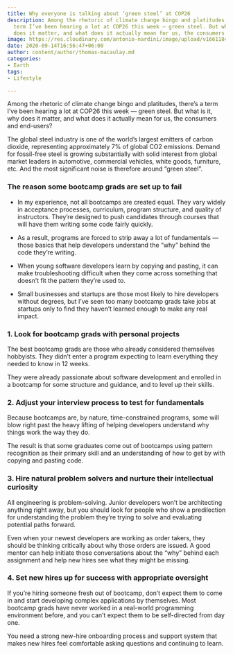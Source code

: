 ```yaml
---
title: Why everyone is talking about ‘green steel’ at COP26
description: Among the rhetoric of climate change bingo and platitudes, there’s a
  term I’ve been hearing a lot at COP26 this week — green steel. But what is it, why
  does it matter, and what does it actually mean for us, the consumers and end-users?
image: https://res.cloudinary.com/antonio-nardini/image/upload/v1661184887/cop26_hsvafk.webp
date: 2020-09-14T16:56:47+06:00
author: content/author/thomas-macaulay.md
categories:
- Earth
tags:
- Lifestyle

---
```

Among the rhetoric of climate change bingo and platitudes, there’s a term I’ve been hearing a lot at COP26 this week — green steel. But what is it, why does it matter, and what does it actually mean for us, the consumers and end-users? 

The global steel industry is one of the world’s largest emitters of carbon dioxide, representing approximately 7% of global CO2 emissions. Demand for fossil-free steel is growing substantially with solid interest from global market leaders in automotive, commercial vehicles, white goods, furniture, etc. And the most significant noise is therefore around “green steel”.

### The reason some bootcamp grads are set up to fail
* In my experience, not all bootcamps are created equal. They vary widely in acceptance processes, curriculum, program structure, and quality of instructors. They’re designed to push candidates through courses that will have them writing some code fairly quickly.

* As a result, programs are forced to strip away a lot of fundamentals — those basics that help developers understand the “why” behind the code they’re writing.

* When young software developers learn by copying and pasting, it can make troubleshooting difficult when they come across something that doesn’t fit the pattern they’re used to.

* Small businesses and startups are those most likely to hire developers without degrees, but I’ve seen too many bootcamp grads take jobs at startups only to find they haven’t learned enough to make any real impact.

### 1. Look for bootcamp grads with personal projects
The best bootcamp grads are those who already considered themselves hobbyists. They didn’t enter a program expecting to learn everything they needed to know in 12 weeks.

They were already passionate about software development and enrolled in a bootcamp for some structure and guidance, and to level up their skills.

### 2. Adjust your interview process to test for fundamentals
Because bootcamps are, by nature, time-constrained programs, some will blow right past the heavy lifting of helping developers understand why things work the way they do.

The result is that some graduates come out of bootcamps using pattern recognition as their primary skill and an understanding of how to get by with copying and pasting code.

### 3. Hire natural problem solvers and nurture their intellectual curiosity
All engineering is problem-solving. Junior developers won’t be architecting anything right away, but you should look for people who show a predilection for understanding the problem they’re trying to solve and evaluating potential paths forward.

Even when your newest developers are working as order takers, they should be thinking critically about why those orders are issued. A good mentor can help initiate those conversations about the “why” behind each assignment and help new hires see what they might be missing.

### 4. Set new hires up for success with appropriate oversight
If you’re hiring someone fresh out of bootcamp, don’t expect them to come in and start developing complex applications by themselves. Most bootcamp grads have never worked in a real-world programming environment before, and you can’t expect them to be self-directed from day one.

You need a strong new-hire onboarding process and support system that makes new hires feel comfortable asking questions and continuing to learn.